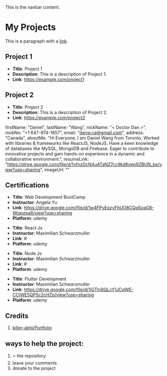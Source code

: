 <!-- page: {"title": "My Page", "template": "custom", "author": "John Doe"} -->


<!-- component:Navbar.Navbar -->
This is the navbar content.
<!-- /component -->

# My Projects

This is a paragraph with a [link](https://example.com).

<!-- component:Project.Projects -->
## Project 1
- **Title**: Project 1
- **Description**: This is a description of Project 1.
- **Link**: https://example.com/project1

## Project 2  
- **Title**: Project 2
- **Description**: This is a description of Project 2.
- **Link**: https://example.com/project2
<!-- /component -->

<!-- component:AboutMe.AboutMe -->
firstName: "Daniel",
lastName: "Wang",
nickName: "< Doctor Dan >",
mobNo: "+1 647-974-1857",
email: "danw.ca@gmail.com",
address: "Canada",
aboutMe: "Hi Everyone, I am Daniel Wang from Toronto,  Worked with libraries & frameworks like ReactJS, NodeJS. Have a keen knowledge of databases like MySQL, MongoDB and Firebase. Eager to contribute to innovative projects and gain hands-on experience in a dynamic and collaborative environment.",
resumeLink: "https://drive.google.com/file/d/1vfnzDcN4uATaNZ7cc9kdKvep9ZBUN_be/view?usp=sharing",
imageUrl: ""
<!-- /component -->

## Certifications

<!-- component: Certifications -->
- **Title**: Web Development BootCamp
- **Instructor**: Angela Yu
- **Link**: https://drive.google.com/file/d/1w4FPyEozyFhUO8CQgSoaG8-IlKqpzea8/view?usp=sharing
- **Platform**: udemy
<!-- /component -->

<!-- component: Certifications -->
- **Title**: React Js
- **Instructor**: Maximilian Schwarzmuller
- **Link**: #
- **Platform**: udemy
<!-- /component -->

<!-- component: Certifications -->
- **Title**: Node Js
- **Instructor**: Maximilian Schwarzmuller
- **Link**: #
- **Platform**: udemy
<!-- /component -->

<!-- component: Certifications -->
- **Title**: Flutter Development
- **Instructor**: Maximilian Schwarzmuller
- **Link**: https://drive.google.com/file/d/1iGTIn8QLcY1JCqWE-CCIWE5QP5c2cHZp/view?usp=sharing
- **Platform**: udemy
<!-- /component -->

## Credits
1. [killer-abhi/Portfolio](https://github.com/killer-abhi/Portfolio)


## ways to help the project:
1. ⭐️ the repository. 
2. leave your comments
3. donate to the project
